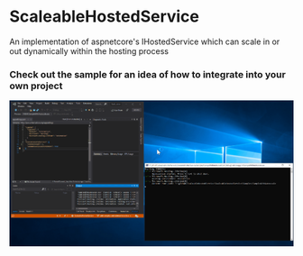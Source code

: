# ScaleableHostedService
An implementation of aspnetcore's IHostedService which can scale in or out dynamically within the hosting process

### Check out the sample for an idea of how to integrate into your own project

![](assets/sample.gif)
